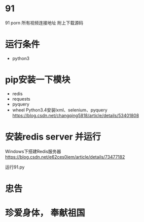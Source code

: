 # 91
91 porn 所有视频连接地址 附上下载源码

# 运行条件
- python3
# pip安装一下模块
- redis
- requests
- pyquery
- wheel
Python3.4安装lxml、selenium、pyquery
https://blog.csdn.net/changqing5818/article/details/53401808

# 安装redis server 并运行

Windows下搭建Redis服务器 https://blog.csdn.net/e62ces0iem/article/details/73477182

运行91.py
# 忠告
# 珍爱身体， 奉献祖国
